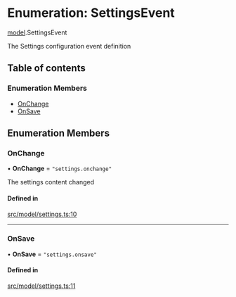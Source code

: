 # Enumeration: SettingsEvent

[model](../modules/model.md).SettingsEvent

The Settings configuration event definition

## Table of contents

### Enumeration Members

- [OnChange](model.SettingsEvent.md#onchange)
- [OnSave](model.SettingsEvent.md#onsave)

## Enumeration Members

### OnChange

• **OnChange** = ``"settings.onchange"``

The settings content changed

#### Defined in

[src/model/settings.ts:10](https://github.com/mtsdnz/allai-core/blob/5932278/src/model/settings.ts#L10)

___

### OnSave

• **OnSave** = ``"settings.onsave"``

#### Defined in

[src/model/settings.ts:11](https://github.com/mtsdnz/allai-core/blob/5932278/src/model/settings.ts#L11)
